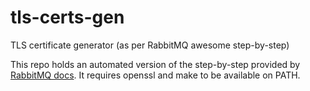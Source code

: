 # tls-certs-gen
TLS certificate generator (as per RabbitMQ awesome step-by-step)

This repo holds an automated version of the step-by-step provided by [RabbitMQ docs](https://www.rabbitmq.com/ssl.html#manual-certificate-generation).
It requires openssl and make to be available on PATH.
